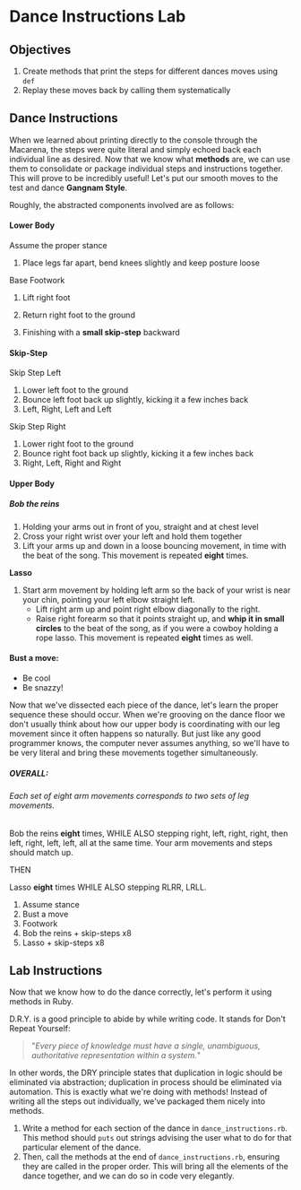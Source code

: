 # Dance Instructions Lab

## Objectives

1. Create methods that print the steps for different dances moves using `def`
2. Replay these moves back by calling them systematically

## Dance Instructions

When we learned about printing directly to the console through the Macarena, the steps were quite literal and simply echoed back each individual line as desired. Now that we know what **methods** are,  we can use them to consolidate or package individual steps and instructions together. This will prove to be incredibly useful! Let's put our smooth moves to the test and dance **Gangnam Style**.



<GIF>



Roughly, the abstracted components involved are as follows:

#### Lower Body

Assume the proper stance

1. Place legs far apart, bend knees slightly and keep posture loose

Base Footwork

1. Lift right foot

2. Return right foot to the ground

3. Finishing with a **small skip-step** backward

   

#### **Skip-Step**

Skip Step Left

1. Lower left foot to the ground
2. Bounce left foot back up slightly, kicking it a few inches back
3. Left, Right, Left and Left

Skip Step Right

1. Lower right foot to the ground
2. Bounce right foot back up slightly, kicking it a few inches back
3. Right, Left, Right and Right



#### Upper Body

##### Bob the reins

1. Holding your arms out in front of you, straight and at chest level
2. Cross your right wrist over your left and hold them together
3. Lift your arms up and down in a loose bouncing movement, in time with the beat of the song. This movement is repeated **eight** times.

**Lasso**

1. Start arm movement by holding left arm so the back of your wrist is near your chin, pointing your left elbow straight left.
   - Lift right arm up and point right elbow diagonally to the right.
   - Raise right forearm so that it points straight up, and **whip it in small circles** to the beat of the song, as if you were a cowboy holding a rope lasso. This movement is repeated **eight** times as well.



#### **Bust a move:**

- Be cool
- Be snazzy!



<!--LOWER BODY ORDER: The dance is performed in sets of four steps that alternate back and forth:-->

<!--The pattern is as follows: **right** foot, **left** foot, **right** foot, **right** foot, followed by the opposite.-->

<!--Practice this RLRR, LRLL-->



<!--UPPER BODY ORDER: Start by "holding the reins." To a steady beat, bob your arms eight times, then switch to the "lasso" movement and wave your right arm eight times.-->



Now that we've dissected each piece of the dance, let's learn the proper sequence these should occur. When we're grooving on the dance floor we don't usually think about how our upper body is coordinating with our leg movement since it often happens so naturally. But just like any good programmer knows, the computer never assumes anything, so we'll have to be very literal and bring these movements together simultaneously.

##### **OVERALL**: 

###### Each set of eight arm movements corresponds to two sets of leg movements. 

Bob the reins **eight** times, WHILE ALSO stepping right, left, right, right, then left, right, left, left, all at the same time. Your arm movements and steps should match up.

THEN

Lasso **eight** times WHILE ALSO stepping RLRR, LRLL.



1. Assume stance
2. Bust a move
3. Footwork
4. Bob the reins + skip-steps x8
5. Lasso + skip-steps x8



## Lab Instructions

Now that we know how to do the dance correctly, let's perform it using methods in Ruby.

D.R.Y. is a good principle to abide by while writing code. It stands for Don't Repeat Yourself:

> "*Every piece of knowledge must have a single, unambiguous, authoritative representation within a system.*"

In other words, the DRY principle states that duplication in logic should be eliminated via abstraction; duplication in process should be eliminated via automation. This is exactly what we're doing with methods! Instead of writing all the steps out individually, we've packaged them nicely into methods.



1. Write a method for each section of the dance in `dance_instructions.rb`. This method should `puts` out strings advising the user what to do for that particular element of the dance. 
2. Then, call the methods at the end of `dance_instructions.rb`, ensuring they are called in the proper order. This will bring all the elements of the dance together, and we can do so in code very elegantly. 
















